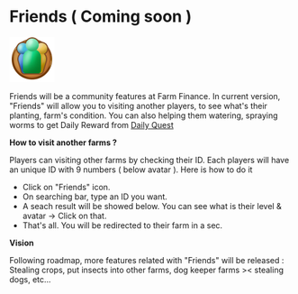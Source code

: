 # Friends ( Coming soon )

![](../.gitbook/assets/7.png)

Friends will be a community features at Farm Finance. In current version, "Friends" will allow you to visiting another players, to see what's their planting, farm's condition. You can also helping them watering, spraying worms to get Daily Reward from [Daily Quest](daily-quest-coming-soon.md)

**How to visit another farms ?**

Players can visiting other farms by checking their ID. Each players will have an unique ID with 9 numbers ( below avatar ). Here is how to do it&#x20;

* Click on "Friends" icon.
* On searching bar, type an ID you want.
* A seach result will be showed below. You can see what is their level & avatar -> Click on that.
* That's all. You will be redirected to their farm in a sec.

**Vision**

Following roadmap, more features related with "Friends" will be released : Stealing crops, put insects into other farms, dog keeper farms >< stealing dogs, etc...



